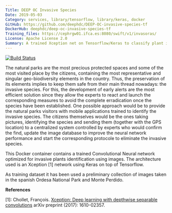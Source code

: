```yaml
---
Title: DEEP OC Invasive Species
Date: 2019-05-03
Category: services, library/tensorflow, library/keras, docker
GitHub: https://github.com/deephdc/DEEP-OC-invasive-species-tf
DockerHub: deephdc/deep-oc-invasive-species-tf
Training_files: https://cephrgw01.ifca.es:8080/swift/v1/invasoras/
License: Apache License 2.0
Summary: A trained Xception net on Tensorflow/Keras to classify plant invasive especies
---
```


[![Build Status](https://jenkins.indigo-datacloud.eu:8080/buildStatus/icon?job=Pipeline-as-code/DEEP-OC-org/DEEP-OC-invasive-species-tf/master)](https://jenkins.indigo-datacloud.eu:8080/job/Pipeline-as-code/job/DEEP-OC-org/job/DEEP-OC-invasive-species-tf/job/master)

The natural parks are the most precious protected spaces and some of the most visited place by the citizens, containing the most representative and singular geo-biodiversity elements in the country. Thus, the preservation of its elements implies to keep them safe from their main thread nowadays: the invasive species. For this, the development of early alerts are the most efficient solution since they allow the experts to react and launch the corresponding measures to avoid the complete erradication once the species have been established. One possible approach would be to provide the natural parks visitors with mobile applications trained to identify the invasive species. The citizens themselves would be the ones taking pictures, identifying the species and sending them (together with the GPS location) to a centralized system controlled by experts who would confirm the find, update the image database to improve the neural network performance and start the corresponding protocole to eliminate the invasive species.

This Docker container contains a trained Convolutional Neural network optimized for invasive plants identification using images. The architecture used is an Xception [1] network using Keras on top of Tensorflow.

As training dataset it has been used a preliminary collection of images taken in the spanish Ordesa National Park and Monte Perdido.





**References**

[1]: Chollet, François. [Xception: Deep learning with depthwise separable convolutions](https://arxiv.org/abs/1610.02357) arXiv preprint (2017): 1610-02357.

